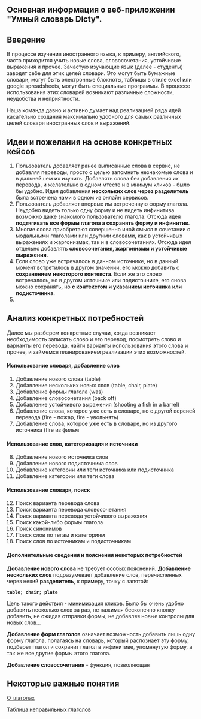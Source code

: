 ## Основная информация о веб-приложении "Умный словарь Dicty".

## Введение

В процессе изучения иностранного языка, к примеру, английского, часто приходится учить новые слова, словосочетания, устойчивые выражения и прочее. Зачастую изучающие язык (далее - студенты) заводят себе для этих целей словари. Это могут быть бумажные словари, могут быть электронные блокноты, таблицы в стиле excel или google spreadsheets, могут быть специальные программы. В процессе использования этих словарей возникают различные сложности, неудобства и неприятности.

Наша команда давно и активно думает над реализацией ряда идей касательно создания максимально удобного для самых различных целей словаря иностранных слов и выражений.

## Идеи и пожелания на основе конкретных кейсов

1. Пользователь добавляет ранее выписанные слова в сервис, не добавляя переводы, просто с целью запомнить незнакомые слова и в дальнейшем их изучить. Добавлять слова без добавления их перевода, и желательно в одном мтесте и в мнимум кликов - было бы удобно. Идея добавления **нескольких слов через разделитель** была встречена нами в одном из онлайн сервисов.
2. Пользователь добавляет впервые им встреченную форму глагола. Неудобно видеть только одну форму и не видеть инфинитива возможно даже знакомого пользователю глагола. Отсюда идея **подтягивать все формы глагола а сохранять форму и инфинитив**.
3. Многие слова приобретают совершенно иной смысл в сочетании с модальными глаголами или другими словами, как в устойчивых выражениях и жаргонизмах, так и в словосочетаниях. Отсюда идея отдельно добавлять **словосочетания, жаргонизмы и устойчивые выражения**.
4. Если слово уже встречалось в данном источнике, но в данный момент встретилось в другом значении, его можно добавить с **сохранением некоторого контекста**. Если же это слово встречалось, но в другом источнике или подисточнике, его снова можно сохранять, но **с контекстом и указанием источника или подисточника**.
5. 


## Анализ конкретных потребностей
Далее мы разберем конкретные случаи, когда возникает необходимость записать слово и его перевод, посмотреть слово и варианты его перевода, найти варианты использования этого слова и прочее, и займемся планированием реализации этих возможностей.

#### Использование словаря, добавление слов

1. Добавление нового слова (table)
2. Добавление нескольких новых слов (table, chair, plate)
3. Добавление формы глагола (was)
4. Добавление словосочетания (back off)
5. Добавление устойчивого выражения (shooting a fish in a barrel)
6. Добавление слова, которое уже есть в словаре, но с другой версией перевода (fire - пожар, fire - увольнять)
7. Добавление слова, которое уже есть в словаре, но из другого источника (fire из фильм

#### Использование слов, категоризация и источники

8. Добавление нового источника слов
9. Добавление нового подисточника слов
10. Добавление категории или теги источника или подисточника
11. Добавление категории или теги слова

#### Использование словаря, поиск

12. Поиск варианта перевода слова
13. Поиск варианта перевода словосочетания
14. Поиск варианта перевода устойчивого выражения
15. Поиск какой-либо формы глагола
16. Поиск синонимов
17. Поиск слов по тегам и категориям
18. Поиск слов по источникам и подисточникам

#### Дополнительные сведения и пояснения некоторых потребностей

**Добавление нового слова** не требует особых пояснений. **Добавление нескольких слов** подразумевает добавление слов, перечисленных через некий **разделитель**, к примеру, точку с запятой:

**```table; chair; plate```**

Цель такого действия - минимизация кликов. Было бы очень удобно добавить несколько слов за раз, не нажимая бесконечно кнопку добавить, не ожидая отправки формы, не добавляя новые контролы для новых слов...

**Добавление форм глаголов** означает возможность добавить лишь одну форму глагола, полагаясь на словарь, который распознает эту форму, подберет глагол и сохранит глагол в инфинитиве, упомянутую форму, а так же все другие формы этого глагола.

**Добавление словосочетания** - функция, позволяющая 



## Некоторые важные понятия

[О глаголах](https://www.native-english.ru/grammar/english-verbs)

[Таблица неправильных глаголов](https://www.native-english.ru/grammar/irregular-verbs)


